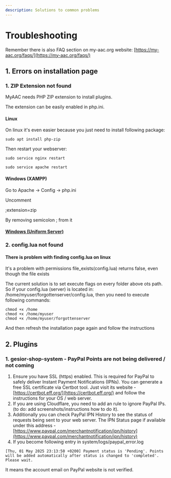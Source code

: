 ```yaml
---
description: Solutions to common problems
---
```


# Troubleshooting

Remember there is also FAQ section on my-aac.org website: [https://my-aac.org/faqs/](https://my-aac.org/faqs/)

## 1. Errors on installation page

### 1. ZIP Extension not found

MyAAC needs PHP ZIP extension to install plugins.

The extension can be easily enabled in php.ini.

#### Linux

On linux it's even easier because you just need to install following package:

```
sudo apt install php-zip
```

Then restart your webserver:

```
sudo service nginx restart
```

```
sudo service apache restart
```

#### Windows (XAMPP)

Go to Apache -> Config -> php.ini

Uncomment&#x20;

;extension=zip

By removing semicolon ; from it

#### [Windows (Uniform Server)](install/windows/uniform-server-recommended.md)

### 2. config.lua not found

#### There is problem with finding config.lua on linux

It's a problem with permissions file\_exists(config.lua) returns false, even though the file exists

The current solution is to set execute flags on every folder above ots path. So if your config.lua (server) is located in: /home/myuser/forgottenserver/config.lua, then you need to execute following commands:

```
chmod +x /home
chmod +x /home/myuser
chmod +x /home/myuser/forgottenserver
```

And then refresh the installation page again and follow the instructions

## 2. Plugins

### 1. gesior-shop-system - PayPal Points are not being delivered / not coming

1. Ensure you have SSL (https) enabled. This is required for PayPal to safely deliver Instant Payment Notifications (IPNs). You can generate a free SSL certificate via Certbot tool. Just visit its website - [https://certbot.eff.org/](https://certbot.eff.org/) and follow the instructions for your OS / web server.
2. If you are using Cloudflare, you need to add an rule to ignore PayPal IPs. (to do: add screenshots/instructions how to do it).
3. Additionally you can check PayPal IPN History to see the status of requests being sent to your web server. The IPN Status page if available under this address - [https://www.paypal.com/merchantnotification/ipn/history](https://www.paypal.com/merchantnotification/ipn/history)
4. If you become following entry in system/logs/paypal_error.log

`[Thu, 01 May 2025 23:13:50 +0200] Payment status is 'Pending'. Points will be added automatically after status is changed to 'completed'. Please wait.`

It means the account email on PayPal website is not verified.


